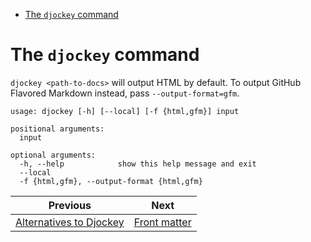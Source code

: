 <!--
  DO NOT EDIT THIS FILE DIRECTLY!
  It is generated by djockey.
-->

- [The `djockey`
  command](../basics/djockey_command.md#The-djockey-command)

<div id="The-djockey-command" class="section" id="The-djockey-command">

# The `djockey` command

`djockey <path-to-docs>` will output HTML by default. To output
GitHub Flavored Markdown instead, pass `--output-format=gfm`.

```text
usage: djockey [-h] [--local] [-f {html,gfm}] input

positional arguments:
  input

optional arguments:
  -h, --help            show this help message and exit
  --local
  -f {html,gfm}, --output-format {html,gfm}
```

</div>

| Previous                                      | Next                                     |
| --------------------------------------------- | ---------------------------------------- |
| [Alternatives to Djockey](../alternatives.md) | [Front matter](../basics/frontmatter.md) |
